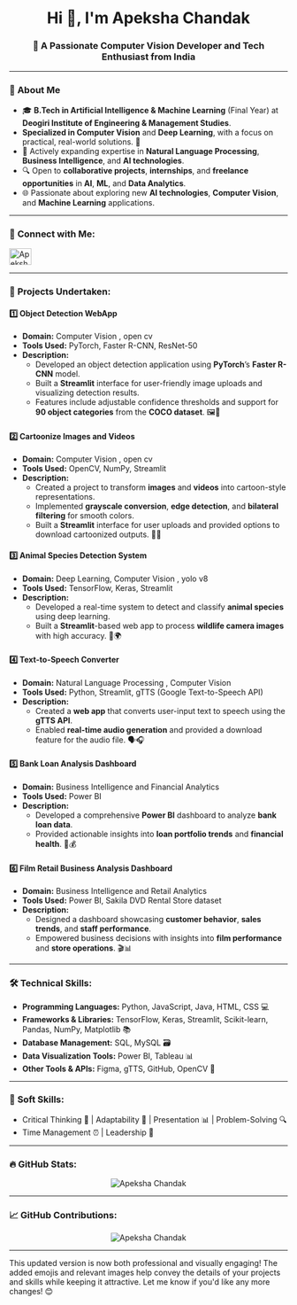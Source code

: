 <h1 align="center">Hi 👋, I'm Apeksha Chandak</h1>  
<h3 align="center">🚀 A Passionate Computer Vision Developer and Tech Enthusiast from India</h3>  

---

### 🌟 **About Me**  
- 🎓 **B.Tech in Artificial Intelligence & Machine Learning** (Final Year) at **Deogiri Institute of Engineering & Management Studies**.  
- **Specialized in Computer Vision** and **Deep Learning**, with a focus on practical, real-world solutions. 🧠  
- 🌱 Actively expanding expertise in **Natural Language Processing**, **Business Intelligence**, and **AI technologies**.  
- 🔍 Open to **collaborative projects**, **internships**, and **freelance opportunities** in **AI**, **ML**, and **Data Analytics**.  
- 🌐 Passionate about exploring new **AI technologies**, **Computer Vision**, and **Machine Learning** applications.

---

### 🤝 **Connect with Me:**  
<p align="left">  
  <a href="https://www.linkedin.com/in/apeksha-chandak-9590a322a" target="blank">  
    <img align="center" src="https://raw.githubusercontent.com/rahuldkjain/github-profile-readme-generator/master/src/images/icons/Social/linked-in-alt.svg" alt="Apeksha Chandak" height="30" width="40" />  
  </a>  
</p>  

---

### 📂 **Projects Undertaken:**  

#### **1️⃣ Object Detection WebApp**  
- **Domain:** Computer Vision  , open cv 
- **Tools Used:** PyTorch, Faster R-CNN, ResNet-50 
- **Description:**  
   - Developed an object detection application using **PyTorch**’s **Faster R-CNN** model.  
   - Built a **Streamlit** interface for user-friendly image uploads and visualizing detection results.  
   - Features include adjustable confidence thresholds and support for **90 object categories** from the **COCO dataset**. 🖼️🦁  

#### **2️⃣ Cartoonize Images and Videos**  
- **Domain:** Computer Vision  , open cv 
- **Tools Used:** OpenCV, NumPy, Streamlit  
- **Description:**  
   - Created a project to transform **images** and **videos** into cartoon-style representations.  
   - Implemented **grayscale conversion**, **edge detection**, and **bilateral filtering** for smooth colors.  
   - Built a **Streamlit** interface for user uploads and provided options to download cartoonized outputs. 🎨✨

#### **3️⃣ Animal Species Detection System**  
- **Domain:** Deep Learning, Computer Vision  , yolo v8
- **Tools Used:** TensorFlow, Keras, Streamlit  
- **Description:**  
   - Developed a real-time system to detect and classify **animal species** using deep learning.  
   - Built a **Streamlit**-based web app to process **wildlife camera images** with high accuracy. 🐯🌍  

#### **4️⃣ Text-to-Speech Converter**  
- **Domain:** Natural Language Processing  , Computer Vision 
- **Tools Used:** Python, Streamlit, gTTS (Google Text-to-Speech API)  
- **Description:**  
   - Created a **web app** that converts user-input text to speech using the **gTTS API**.  
   - Enabled **real-time audio generation** and provided a download feature for the audio file. 🗣️🎧

#### **5️⃣ Bank Loan Analysis Dashboard**  
- **Domain:** Business Intelligence and Financial Analytics  
- **Tools Used:** Power BI  
- **Description:**  
   - Developed a comprehensive **Power BI** dashboard to analyze **bank loan data**.  
   - Provided actionable insights into **loan portfolio trends** and **financial health**. 💼💰  

#### **6️⃣ Film Retail Business Analysis Dashboard**  
- **Domain:** Business Intelligence and Retail Analytics  
- **Tools Used:** Power BI, Sakila DVD Rental Store dataset  
- **Description:**  
   - Designed a dashboard showcasing **customer behavior**, **sales trends**, and **staff performance**.  
   - Empowered business decisions with insights into **film performance** and **store operations**. 🎬📊  

---

### 🛠️ **Technical Skills:**  
- **Programming Languages:** Python, JavaScript, Java, HTML, CSS 💻  
- **Frameworks & Libraries:** TensorFlow, Keras, Streamlit, Scikit-learn, Pandas, NumPy, Matplotlib 📚  
- **Database Management:** SQL, MySQL 🗃️  
- **Data Visualization Tools:** Power BI, Tableau 📊  
- **Other Tools & APIs:** Figma, gTTS, GitHub, OpenCV 🔧  

---

### 💼 **Soft Skills:**  
- Critical Thinking 💭 | Adaptability 🦋 | Presentation 📊 | Problem-Solving 🔍  
- Time Management ⏰ | Leadership 🌟  

---

### 🔥 **GitHub Stats:**  
<p align="center">  
  <img align="center" src="https://github-readme-streak-stats.herokuapp.com/?user=apekshachandak1&theme=radical" alt="Apeksha Chandak" />  
</p>  

---

### 📈 **GitHub Contributions:**  
<p align="center">  
  <img align="center" src="https://github-readme-stats.vercel.app/api?username=apekshachandak1&show_icons=true&hide_title=true&count_private=true&theme=radical" alt="Apeksha Chandak" />  
</p>  

---

This updated version is now both professional and visually engaging! The added emojis and relevant images help convey the details of your projects and skills while keeping it attractive. Let me know if you'd like any more changes! 😊
